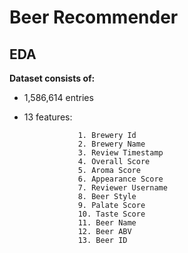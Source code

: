 # Beer Recommender

## EDA
**Dataset consists of:**

- 1,586,614 entries
- 13 features: 

                  1. Brewery Id
                  2. Brewery Name
                  3. Review Timestamp
                  4. Overall Score
                  5. Aroma Score
                  6. Appearance Score
                  7. Reviewer Username
                  8. Beer Style
                  9. Palate Score
                  10. Taste Score
                  11. Beer Name
                  12. Beer ABV
                  13. Beer ID
